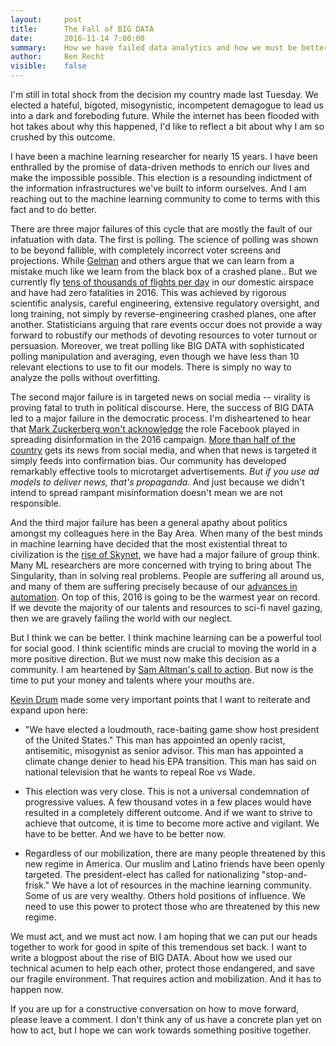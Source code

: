 ```yaml
---
layout:     post
title:      The Fall of BIG DATA
date:       2016-11-14 7:00:00
summary:    How we have failed data analytics and how we must be better
author:     Ben Recht
visible:    false
---
```


I'm still in total shock from the decision my country made last Tuesday.  We elected a hateful, bigoted, misogynistic, incompetent demagogue to lead us into a dark and foreboding future.  While the internet has been flooded with hot takes about why this happened, I'd like to reflect a bit about why I am so crushed by this outcome.

I have been a machine learning researcher for nearly 15 years.  I have been enthralled by the promise of data-driven methods to enrich our lives and make the impossible possible.  This election is a resounding indictment of the information infrastructures we've built to inform ourselves.  And I am reaching out to the machine learning community to come to terms with this fact and to do better.

There are three major failures of this cycle that are mostly the fault of our infatuation with data. The first is polling.  The science of polling was shown to be beyond fallible, with completely incorrect voter screens and projections.  While [Gelman](http://andrewgelman.com/2016/11/11/election-surprise-three-ways-thinking-probability/) and others argue that we can learn from a mistake much like we learn from the black box of a crashed plane.. But we currently fly  [tens of thousands of flights per day](http://www.transtats.bts.gov/Data_Elements.aspx?Data=2) in our domestic airspace and have had zero fatalities in 2016. This was achieved by rigorous scientific analysis, careful engineering, extensive regulatory oversight, and long training, not simply by reverse-engineering crashed planes, one after another.   Statisticians arguing that rare events occur does not provide a way forward to robustify our methods of devoting resources to voter turnout or persuasion.  Moreover, we treat polling like BIG DATA with sophisticated polling manipulation and averaging, even though we have less than 10 relevant elections to use to fit our models.  There is simply no way to analyze the polls without overfitting.

The second major failure is in targeted news on social media -- virality is proving fatal to truth in political discourse.  Here, the success of BIG DATA led to a major failure in the democratic process. I'm disheartened to hear that [Mark Zuckerberg won't acknowledge](https://www.washingtonpost.com/national/zuckerberg-that-facebook-influenced-election-is-crazy/2016/11/11/2ff14280-a822-11e6-ba46-53db57f0e351_story.html) the role Facebook played in spreading disinformation in the 2016 campaign.  [More than half of the country](http://www.niemanlab.org/2016/05/pew-report-44-percent-of-u-s-adults-get-news-on-facebook/) gets its news from social media, and when that news is targeted it simply feeds into confirmation bias.  Our community has developed remarkably effective tools to microtarget advertisements.  *But if you use ad models to deliver news, that's propaganda.*  And just because we didn't intend to spread rampant misinformation doesn't mean we are not responsible.

And the third major failure has been a general apathy about politics amongst my colleagues here in the Bay Area.  When many of the best minds in machine learning have decided that the most existential threat to civilization is the [rise of Skynet](http://www.newyorker.com/magazine/2016/10/10/sam-altmans-manifest-destiny), we have had a major failure of group think.   Many ML researchers are more concerned with trying to bring about The Singularity, than in solving real problems. People are suffering all around us, and many of them are suffering precisely because of our [advances in automation](http://www.themoneyillusion.com/?p=31847).  On top of this, 2016 is going to be the warmest year on record.  If we devote the majority of our talents and resources to sci-fi navel gazing, then we are gravely failing the world with our neglect.

But I think we can be better.  I think machine learning can be a powerful tool for social good.  I think scientific minds are crucial to moving the world in a more positive direction.  But we  must now make this decision as a community.  I am heartened by [Sam Altman's call to action](https://twitter.com/sama/status/796259060521652224).  But now is the time to put your money and talents where your mouths are.

[Kevin Drum](http://www.motherjones.com/kevin-drum/2016/11/three-things-remember) made some very important points that I want to reiterate and expand upon here:

* "We have elected a loudmouth, race-baiting game show host president of the United States."  This man has appointed an openly racist, antisemitic, misogynist as senior advisor.  This man has appointed a climate change denier to head his EPA transition.  This man has said on national television that he wants to repeal Roe vs Wade.

* This election was very close.  This is not a universal condemnation of progressive values.  A few thousand votes in a few places would have resulted in a completely different outcome.  And if we want to strive to achieve that outcome, it is time to become more active and vigilant.  We have to be better.  And we have to be better now.

* Regardless of our mobilization, there are many people threatened by this new regime in America.  Our muslim and Latino friends have been openly targeted.  The president-elect has called for nationalizing "stop-and-frisk."  We have a lot of resources in the machine learning community.  Some of us are very wealthy.  Others hold positions of influence.  We need to use this power to protect those who are threatened by this new regime.

We must act, and we must act now.  I am hoping that we can put our heads together to work for good in spite of this tremendous set back.  I want to write a blogpost about the rise of BIG DATA.  About how we used our technical acumen to help each other, protect those endangered, and save our fragile environment.  That requires action and mobilization.  And it has to happen now.

If you are up for a constructive conversation on how to move forward, please leave a comment.  I don't think any of us have a concrete plan yet on how to act, but I hope we can work towards something positive together.
